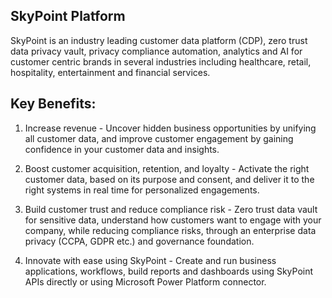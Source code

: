 ## SkyPoint Platform

SkyPoint is an industry leading customer data platform (CDP), zero trust data privacy vault, privacy compliance automation, analytics and AI for customer centric brands in several industries including healthcare, retail, hospitality, entertainment and financial services.

## Key Benefits:

1. Increase revenue - Uncover hidden business opportunities by unifying all customer data, and improve customer engagement by gaining confidence in your customer data and insights.

2. Boost customer acquisition, retention, and loyalty - Activate the right customer data, based on its purpose and consent, and deliver it to the right systems in real time for personalized engagements.

3. Build customer trust and reduce compliance risk - Zero trust data vault for sensitive data, understand how customers want to engage with your company, while reducing compliance risks, through an enterprise data privacy (CCPA, GDPR etc.) and governance foundation.

4. Innovate with ease using SkyPoint - Create and run business applications, workflows, build reports and dashboards using SkyPoint APIs directly or using Microsoft Power Platform connector. 
